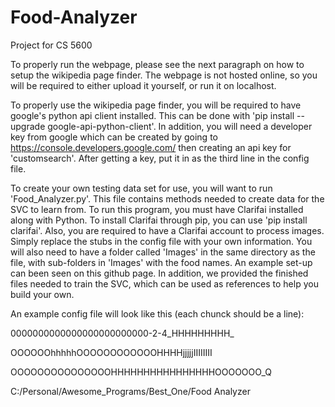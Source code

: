 # Food-Analyzer
Project for CS 5600

To properly run the webpage, please see the next paragraph on how to setup the wikipedia page finder. The webpage is not hosted online, so you will be required to either upload it yourself, or run it on localhost.

To properly use the wikipedia page finder, you will be required to have google's python api client installed. This can be done with 'pip install --upgrade google-api-python-client'. In addition, you will need a developer key from google which can be created by going to https://console.developers.google.com/ then creating an api key for 'customsearch'. After getting a key, put it in as the third line in the config file.

To create your own testing data set for use, you will want to run 'Food_Analyzer.py'. This file contains methods needed to create data for the SVC to learn from. 
To run this program, you must have Clarifai installed along with Python. To install Clarifai through pip, you can use 'pip install clarifai'. 
Also, you are required to have a Clarifai account to process images. Simply replace the stubs in the config file with your own information. 
You will also need to have a folder called 'Images' in the same directory as the file, with sub-folders in 'Images' with the food names. An example set-up can been seen on this github page. In addition, we provided the finished files needed to train the SVC, which can be used as references to help you build your own.

An example config file will look like this (each chunck should be a line):

0000000000000000000000000-2-4_HHHHHHHHH_

OOOOOOhhhhhOOOOOOOOOOOOHHHHjjjjjIIIIIIII

OOOOOOOOOOOOOOOHHHHHHHHHHHHHHHHOOOOOOO_Q

C:/Personal/Awesome_Programs/Best_One/Food Analyzer
